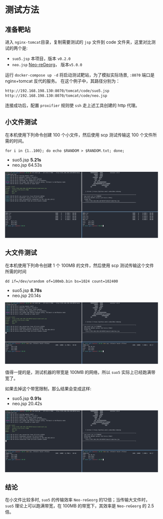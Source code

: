 # 测试方法

## 准备靶站

进入 `nginx-tomcat`目录，复制需要测试的 `jsp` 文件到 code 文件夹，这里对比测试的两个是:

- `suo5.jsp` 本项目，版本 `v0.2.0`
- `neo.jsp` [Neo-reGeorg](https://github.com/L-codes/Neo-reGeorg)， 版本`v5.0.0`

运行 `docker-compose up -d` 将启动测试靶站，为了模拟实际场景, `:8070` 端口是 nginx+tomcat 反代的服务。
在这个例子中，其路径分别为：

```
http://192.168.198.130:8070/tomcat/code/suo5.jsp
http://192.168.198.130:8070/tomcat/code/neo.jsp
```

连接成功后，配置 `proxifier` 规则使 `ssh` 走上述工具创建的 http 代理。

## 小文件测试

在本机使用下列命令创建 100 个小文件，然后使用 scp 测试传输这 100 个文件所需的时间。

```
for i in {1..100}; do echo $RANDOM > $RANDOM.txt; done;
```

+ suo5.jsp **5.21s**
+ neo.jsp 64.53s

![little-files.png](img/little-files.jpg)

## 大文件测试

在本机使用下列命令创建 1 个 100MB 的文件，然后使用 scp 测试传输这个文件所需的时间

```
dd if=/dev/urandom of=100mb.bin bs=1024 count=102400
```

+ suo5.jsp **8.78s**
+ neo.jsp 20.14s

![big-files.jpg](img/big-files.jpg)

值得一提的是，测试机器的带宽是 100MB 的网络，所以 `suo5` 实际上已经跑满带宽了。

如果去掉这个带宽限制，那么结果会变成这样:

+ suo5.jsp **0.91s**
+ neo.jsp 20.42s

![big-files.jpg](img/big-files.jpg)

## 结论

在小文件比较多时, `suo5` 的传输效率 `Neo-reGeorg` 的12倍；当传输大文件时，`suo5` 理论上可以跑满带宽，在 100MB 的带宽下，其效率是 `Neo-reGeorg` 的 2.5 倍。

